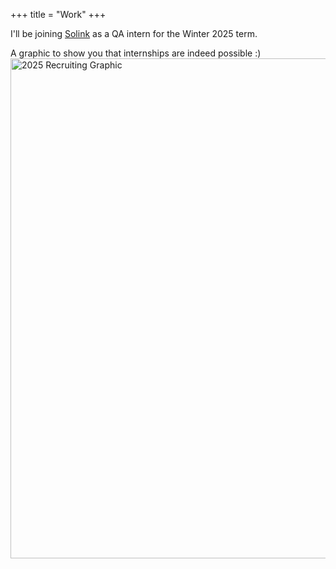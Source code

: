 +++
title = "Work"
+++

I'll be joining [Solink](https://solink.com/) as a QA intern for the Winter 2025 term.

A graphic to show you that internships are indeed possible :)
<img src="https://b8zhong.github.io/site/w2025-recruiting.svg" alt="2025 Recruiting Graphic" style="display: block; margin: 0 auto;" width="800">
